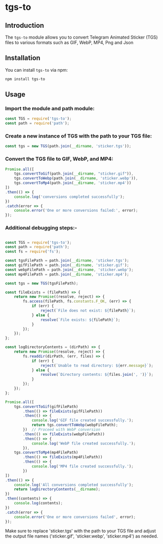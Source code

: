 # tgs-to

## Introduction

The `tgs-to` module allows you to convert Telegram Animated Sticker (TGS) files to various formats such as GIF, WebP, MP4, Png and Json

## Installation

You can install `tgs-to` via npm:

```bash
npm install tgs-to
```

## Usage

### Import the module and path module:

```javascript
const TGS = require('tgs-to');
const path = require('path');
```

### Create a new instance of TGS with the path to your TGS file:

```javascript
const tgs = new TGS(path.join(__dirname, 'sticker.tgs'));
```

### Convert the TGS file to GIF, WebP, and MP4:

```javascript
Promise.all([
    tgs.convertToGif(path.join(__dirname, "sticker.gif")),
    tgs.convertToWebp(path.join(__dirname, 'sticker.webp')),
    tgs.convertToMp4(path.join(__dirname, 'sticker.mp4'))
])
.then(() => {
    console.log('conversions completed successfully'); 
})
.catch(error => {
    console.error('One or more conversions failed:', error); 
});
```

### Additional debugging steps:-

```javascript

const TGS = require('tgs-to');
const path = require('path');
const fs = require('fs');

const tgsFilePath = path.join(__dirname, 'sticker.tgs');
const gifFilePath = path.join(__dirname, 'sticker.gif');
const webpFilePath = path.join(__dirname, 'sticker.webp');
const mp4FilePath = path.join(__dirname, 'sticker.mp4');

const tgs = new TGS(tgsFilePath);

const fileExists = (filePath) => {
    return new Promise((resolve, reject) => {
        fs.access(filePath, fs.constants.F_OK, (err) => {
            if (err) {
                reject(`File does not exist: ${filePath}`);
            } else {
                resolve(`File exists: ${filePath}`);
            }
        });
    });
};

const logDirectoryContents = (dirPath) => {
    return new Promise((resolve, reject) => {
        fs.readdir(dirPath, (err, files) => {
            if (err) {
                reject(`Unable to read directory: ${err.message}`);
            } else {
                resolve(`Directory contents: ${files.join(', ')}`);
            }
        });
    });
};

Promise.all([
    tgs.convertToGif(gifFilePath)
        .then(() => fileExists(gifFilePath))  
        .then(() => {
            console.log('GIF file created successfully.');
            return tgs.convertToWebp(webpFilePath);
        })  // Proceed with WebP conversion
        .then(() => fileExists(webpFilePath))
        .then(() => {
            console.log('WebP file created successfully.');
        }),
    tgs.convertToMp4(mp4FilePath)
        .then(() => fileExists(mp4FilePath))
        .then(() => {
            console.log('MP4 file created successfully.');
        })
])
.then(() => {
    console.log('All conversions completed successfully'); 
    return logDirectoryContents(__dirname);
})
.then((contents) => {
    console.log(contents);
})
.catch(error => {
    console.error('One or more conversions failed', error); 
});

```

Make sure to replace 'sticker.tgs' with the path to your TGS file and adjust the output file names ('sticker.gif', 'sticker.webp', 'sticker.mp4') as needed.
